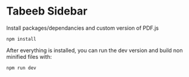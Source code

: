 # Tabeeb Sidebar

Install packages/dependancies and custom version of PDF.js

    npm install    

After everything is installed, you can run the dev version and build non minified files with:

    npm run dev